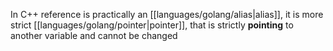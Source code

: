 In C++ reference is practically an [[languages/golang/alias|alias]], it is more strict [[languages/golang/pointer|pointer]], that is strictly **pointing** to another variable and cannot be changed
